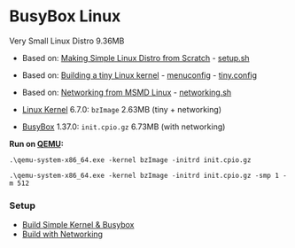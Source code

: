# BusyBox Linux

Very Small Linux Distro 9.36MB

* Based on: [Making Simple Linux Distro from Scratch](https://www.youtube.com/watch?v=QlzoegSuIzg) - [setup.sh](https://github.com/EN10/BusyBoxLinux/blob/main/setup.sh)
* Based on: [Building a tiny Linux kernel](https://weeraman.com/building-a-tiny-linux-kernel-8c07579ae79d) - [menuconfig](https://github.com/EN10/BusyBoxLinux/blob/main/tinymenuconfig.md) - [tiny.config](https://github.com/EN10/BusyBoxLinux/blob/main/tiny.config)
* Based on: [Networking from MSMD Linux](https://github.com/maksimKorzh/msmd-linux/releases/tag/0.1) - [networking.sh](https://github.com/EN10/BusyBoxLinux/blob/main/networking.sh)

* [Linux Kernel](https://www.kernel.org) 6.7.0: `bzImage` 2.63MB (tiny + networking)
* [BusyBox](https://busybox.net) 1.37.0: `init.cpio.gz` 6.73MB (with networking)

**Run on [QEMU](https://www.qemu.org):**
```
.\qemu-system-x86_64.exe -kernel bzImage -initrd init.cpio.gz
```
```
.\qemu-system-x86_64.exe -kernel bzImage -initrd init.cpio.gz -smp 1 -m 512
```
### Setup
* [Build Simple Kernel & Busybox](https://github.com/EN10/BusyBoxLinux/blob/main/setup.sh)
* [Build with Networking](https://github.com/EN10/BusyBoxLinux/blob/main/networking.sh)
